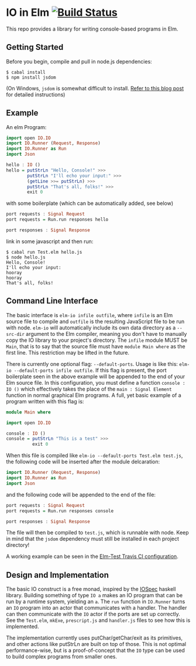IO in Elm [![Build Status](https://travis-ci.org/maxsnew/IO.png?branch=master)](https://travis-ci.org/maxsnew/IO)
=========

This repo provides a library for writing console-based programs in
Elm.

Getting Started
---------------

Before you begin, compile and pull in node.js dependencies:

```
$ cabal install
$ npm install jsdom
```

(On Windows, `jsdom` is somewhat difficult to install. [Refer to this blog post](http://www.steveworkman.com/node-js/2012/installing-jsdom-on-windows/) for detailed instructions)

Example
-------
An elm Program:
```haskell
import open IO.IO
import IO.Runner (Request, Response)
import IO.Runner as Run
import Json

hello : IO ()
hello = putStrLn "Hello, Console!" >>>
        putStrLn "I'll echo your input:" >>>
        (getLine >>= putStrLn) >>>
        putStrLn "That's all, folks!" >>>
        exit 0
```
with some boilerplate (which can be automatically added, see below)
```haskell
port requests : Signal Request
port requests = Run.run responses hello

port responses : Signal Response
```
link in some javascript and then run:
```
$ cabal run Test.elm hello.js
$ node hello.js
Hello, Console!
I'll echo your input:
hooray
hooray
That's all, folks!
```

Command Line Interface
----------------------
The basic interface is `elm-io infile outfile`, where `infile` is an
Elm source file to compile and `outfile` is the resulting JavaScript
file to be run with node. `elm-io` will automatically include its own
data directory as a `--src-dir` argument to the Elm compiler, meaning
you don't have to manually copy the IO library to your project's directory.
The `infile` module MUST be `Main`, that is to say that the source file must
have `module Main where` as the first line. This restriction may be lifted
in the future.

There is currently one optional flag: `--default-ports`. Usage is like this:
`elm-io --default-ports infile outfile`. If this flag is present, the port
boilerplate seen in the above example will be appended to the end of your Elm
source file. In this configuration, you must define a function `console : IO ()`
which effectively takes the place of the `main : Signal Element` function in
normal graphical Elm programs. A full, yet basic example of a program written
with this flag is:
```haskell
module Main where

import open IO.IO

console : IO ()
console = putStrLn "This is a test" >>>
          exit 0
```
When this file is compiled like `elm-io --default-ports Test.elm test.js`, the
following code will be inserted after the module delcaration:
```haskell
import IO.Runner (Request, Response)
import IO.Runner as Run
import Json
```
and the following code will be appended to the end of the file:
```haskell
port requests : Signal Request
port requests = Run.run responses console

port responses : Signal Response
```
The file will then be compiled to `test.js`, which is runnable with node.
Keep in mind that the `jsdom` dependency must still
be installed in each project directory!

A working example can be seen in the [Elm-Test Travis CI configuration](https://github.com/deadfoxygrandpa/Elm-Test/blob/master/.travis.yml).

Design and Implementation
-------------------------
The basic IO construct is a free monad, inspired by the
[IOSpec](http://hackage.haskell.org/package/IOSpec) haskell
library. Building something of type `IO a` makes an IO program that
can be run by a runtime system, yielding an `a`. The `run` function in
`IO.Runner` turns an `IO` program into an actor that communicates with
a handler. The handler can then communicate with the `IO` actor if the
ports are set up correctly. See the `Test.elm`, `mkExe`,
`prescript.js` and `handler.js` files to see how this is implemented.

The implementation currently uses putChar/getChar/exit as its
primitives, and other actions like putStrLn are built on top of
those. This is not optimal performance-wise, but is a proof-of-concept
that the `IO` type can be used to build complex programs from smaller
ones.
